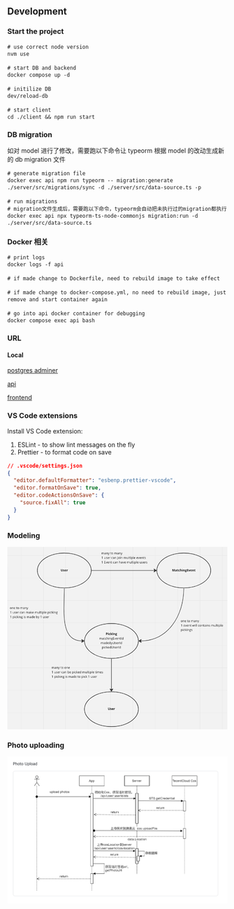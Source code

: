 ## Development

### Start the project

```
# use correct node version
nvm use

# start DB and backend
docker compose up -d

# initilize DB
dev/reload-db

# start client
cd ./client && npm run start

```

### DB migration

如对 model 进行了修改，需要跑以下命令让 typeorm 根据 model 的改动生成新的 db migration 文件

```
# generate migration file
docker exec api npm run typeorm -- migration:generate ./server/src/migrations/sync -d ./server/src/data-source.ts -p

# run migrations
# migration文件生成后，需要跑以下命令，typeorm会自动把未执行过的migration都执行
docker exec api npx typeorm-ts-node-commonjs migration:run -d ./server/src/data-source.ts
```

### Docker 相关

```
# print logs
docker logs -f api

# if made change to Dockerfile, need to rebuild image to take effect

# if made change to docker-compose.yml, no need to rebuild image, just remove and start container again

# go into api docker container for debugging
docker compose exec api bash
```

### URL

#### Local

[postgres adminer](http://localhost:8080/?pgsql=db&username=postgres&db=matching_app&ns=public)

[api](http://localhost:4000)

[frontend](http://localhost:3000/matching-event/36cffe10-3f93-40f3-96be-26cb42399955)

### VS Code extensions

Install VS Code extension:

1. ESLint - to show lint messages on the fly
2. Prettier - to format code on save

```json
// .vscode/settings.json
{
  "editor.defaultFormatter": "esbenp.prettier-vscode",
  "editor.formatOnSave": true,
  "editor.codeActionsOnSave": {
    "source.fixAll": true
  }
}
```

### Modeling

![modeling](./modeling.png)

### Photo uploading

![photo-upload](./photo-upload.png)

